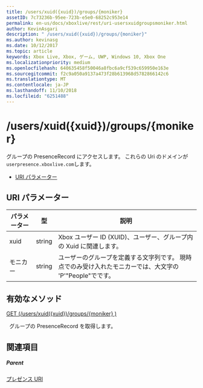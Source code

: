 ```yaml
---
title: /users/xuid({xuid})/groups/{moniker}
assetID: 7c73236b-95ee-723b-e5e0-68252c953e14
permalink: en-us/docs/xboxlive/rest/uri-usersxuidgroupsmoniker.html
author: KevinAsgari
description: " /users/xuid({xuid})/groups/{moniker}"
ms.author: kevinasg
ms.date: 10/12/2017
ms.topic: article
keywords: Xbox Live, Xbox, ゲーム, UWP, Windows 10, Xbox One
ms.localizationpriority: medium
ms.openlocfilehash: 640635458f50046a8fbc6a9cf539c659950e163e
ms.sourcegitcommit: f2c9a050a9137a473f28b613968d5782866142c6
ms.translationtype: MT
ms.contentlocale: ja-JP
ms.lasthandoff: 11/10/2018
ms.locfileid: "6251488"
---
```

# <a name="usersxuidxuidgroupsmoniker"></a>/users/xuid({xuid})/groups/{moniker}
グループの PresenceRecord にアクセスします。 これらの Uri のドメインが`userpresence.xboxlive.com`します。
 
  * [URI パラメーター](#ID4EV)
 
<a id="ID4EV"></a>

 
## <a name="uri-parameters"></a>URI パラメーター
 
| パラメーター| 型| 説明| 
| --- | --- | --- | 
| xuid| string| Xbox ユーザー ID (XUID)、ユーザー、グループ内の Xuid に関連します。| 
| モニカー| string| ユーザーのグループを定義する文字列です。 現時点でのみ受け入れたモニカーでは、大文字の 'P'"People"でです。| 
  
<a id="ID4E4B"></a>

 
## <a name="valid-methods"></a>有効なメソッド

[GET (/users/xuid({xuid})/groups/{moniker} )](uri-usersxuidgroupsmonikerget.md)

&nbsp;&nbsp;グループの PresenceRecord を取得します。
 
<a id="ID4EHC"></a>

 
## <a name="see-also"></a>関連項目
 
<a id="ID4EJC"></a>

 
##### <a name="parent"></a>Parent 

[プレゼンス URI](atoc-reference-presence.md)

   